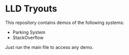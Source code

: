 # LLD Tryouts

This repository contains demos of the following systems:

- Parking System
- StackOverflow


Just run the main file to access any demo.